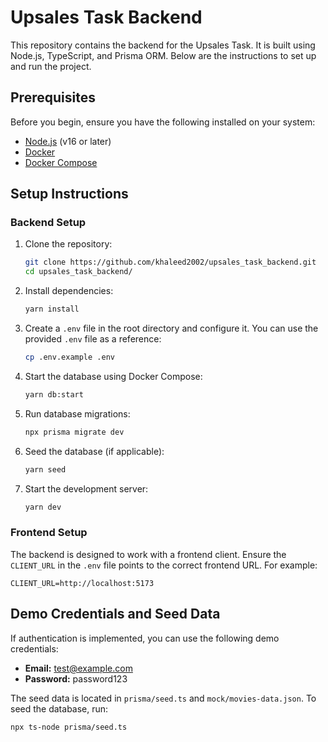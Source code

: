 # Upsales Task Backend

This repository contains the backend for the Upsales Task. It is built using Node.js, TypeScript, and Prisma ORM. Below are the instructions to set up and run the project.

## Prerequisites

Before you begin, ensure you have the following installed on your system:

-   [Node.js](https://nodejs.org/) (v16 or later)
-   [Docker](https://www.docker.com/)
-   [Docker Compose](https://docs.docker.com/compose/)

## Setup Instructions

### Backend Setup

1. Clone the repository:

    ```bash
    git clone https://github.com/khaleed2002/upsales_task_backend.git
    cd upsales_task_backend/
    ```

2. Install dependencies:

    ```bash
    yarn install
    ```

3. Create a `.env` file in the root directory and configure it. You can use the provided `.env` file as a reference:

    ```bash
    cp .env.example .env
    ```

4. Start the database using Docker Compose:

    ```bash
    yarn db:start
    ```

5. Run database migrations:

    ```bash
    npx prisma migrate dev
    ```

6. Seed the database (if applicable):

    ```bash
    yarn seed
    ```

7. Start the development server:
    ```bash
    yarn dev
    ```

### Frontend Setup

The backend is designed to work with a frontend client. Ensure the `CLIENT_URL` in the `.env` file points to the correct frontend URL. For example:

```env
CLIENT_URL=http://localhost:5173
```

## Demo Credentials and Seed Data

If authentication is implemented, you can use the following demo credentials:

-   **Email:** test@example.com
-   **Password:** password123

The seed data is located in `prisma/seed.ts` and `mock/movies-data.json`. To seed the database, run:

```bash
npx ts-node prisma/seed.ts
```
